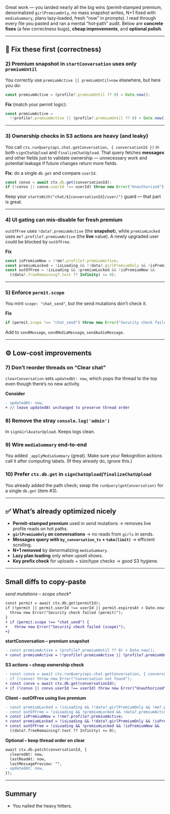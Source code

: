 Great work — you landed nearly all the big wins (permit‑stamped premium, denormalized `girlPremiumOnly`, no mass snapshot writes, N+1 fixed with `mediaSummary`, plans lazy‑loaded, fresh “now” in prompts). I read through every file you pasted and ran a mental “hot‑path” audit. Below are **concrete fixes** (a few correctness bugs), **cheap improvements**, and **optional polish**.

---

## 🚨 Fix these first (correctness)


### 2) Premium snapshot in `startConversation` uses only `premiumUntil`

You correctly use `premiumActive || premiumUntil>now` elsewhere, but here you do:

```ts
const premiumActive = (profile?.premiumUntil ?? 0) > Date.now();
```

**Fix** (match your permit logic):

```ts
const premiumActive =
  !!profile?.premiumActive || (profile?.premiumUntil ?? 0) > Date.now();
```

---

### 3) Ownership checks in S3 actions are heavy (and leaky)

You call `ctx.runQuery(api.chat.getConversation, { conversationId })` in both
`signChatUpload` and `finalizeChatUpload`. That query fetches **messages** and other fields just to validate ownership — unnecessary work and potential leakage if future changes return more fields.

**Fix**: do a single `db.get` and compare `userId`.

```ts
const convo = await ctx.db.get(conversationId);
if (!convo || convo.userId !== userId) throw new Error("Unauthorized");
```

Keep your `startsWith("chat/${conversationId}/user/")` guard — that part is great.

---

### 4) UI gating can mis‑disable for fresh premium

`outOfFree` uses `!data?.premiumActive` (the **snapshot**), while `premiumLocked` uses `me?.profile?.premiumActive` (the **live** value). A newly upgraded user could be blocked by `outOfFree`.

**Fix**

```ts
const isPremiumNow = !!me?.profile?.premiumActive;
const premiumLocked = !isLoading && !!data?.girlPremiumOnly && !isPremiumNow;
const outOfFree = !isLoading && !premiumLocked && !isPremiumNow &&
  ((data?.freeRemaining?.text ?? Infinity) <= 0);
```

---

### 5) Enforce `permit.scope`

You mint `scope: "chat_send"`, but the send mutations don’t check it.

**Fix**

```ts
if (permit.scope !== "chat_send") throw new Error("Security check failed (scope)");
```

Add to `sendMessage`, `sendMediaMessage`, `sendAudioMessage`.


---

## ⚙️ Low‑cost improvements

### 7) Don’t reorder threads on “Clear chat”

`clearConversation` sets `updatedAt: now`, which pops the thread to the top even though there’s no new activity.

**Consider**

```diff
- updatedAt: now,
+ // leave updatedAt unchanged to preserve thread order
```

### 8) Remove the stray `console.log('admin')`

In `signGirlAvatarUpload`. Keeps logs clean.

### 9) Wire `mediaSummary` end‑to‑end

You added `_applyMediaSummary` (great). Make sure your Rekognition actions call it after computing labels. (If they already do, ignore this.)

### 10) Prefer `ctx.db.get` in `signChatUpload`/`finalizeChatUpload`

You already added the path check; swap the `runQuery(getConversation)` for a single `db.get` (item #3).

---


## ✅ What’s already optimized nicely

* **Permit‑stamped premium** used in send mutations → removes live profile reads on hot paths.
* **`girlPremiumOnly` on conversations** → no reads from `girls` in sends.
* **Messages query with `by_conversation_ts` + `take(limit)`** → efficient scrolling.
* **N+1 removed** by denormalizing `mediaSummary`.
* **Lazy plan loading** only when upsell shows.
* **Key prefix check** for uploads + size/type checks → good S3 hygiene.

---

## Small diffs to copy‑paste

**send* mutations – scope check**

```diff
const permit = await ctx.db.get(permitId);
if (!permit || permit.userId !== userId || permit.expiresAt < Date.now() || permit.usesLeft <= 0) {
  throw new Error("Security check failed (permit)");
}
+ if (permit.scope !== "chat_send") {
+   throw new Error("Security check failed (scope)");
+}
```

**startConversation – premium snapshot**

```diff
- const premiumActive = (profile?.premiumUntil ?? 0) > Date.now();
+ const premiumActive = !!profile?.premiumActive || (profile?.premiumUntil ?? 0) > Date.now();
```

**S3 actions – cheap ownership check**

```diff
- const convo = await ctx.runQuery(api.chat.getConversation, { conversationId });
- if (!convo) throw new Error("Conversation not found");
+ const convo = await ctx.db.get(conversationId);
+ if (!convo || convo.userId !== userId) throw new Error("Unauthorized");
```


**Client – outOfFree using live premium**

```diff
- const premiumLocked = !isLoading && !!data?.girlPremiumOnly && !me?.profile?.premiumActive;
- const outOfFree = !isLoading && !premiumLocked && !data?.premiumActive &&
+ const isPremiumNow = !!me?.profile?.premiumActive;
+ const premiumLocked = !isLoading && !!data?.girlPremiumOnly && !isPremiumNow;
+ const outOfFree = !isLoading && !premiumLocked && !isPremiumNow &&
  ((data?.freeRemaining?.text ?? Infinity) <= 0);
```

**Optional – keep thread order on clear**

```diff
await ctx.db.patch(conversationId, {
  clearedAt: now,
  lastReadAt: now,
  lastMessagePreview: "",
- updatedAt: now,
});
```

---

## Summary

* You nailed the heavy hitters.


